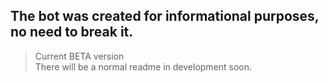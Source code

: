 ## The bot was created for informational purposes, no need to break it.  
> Current BETA version  
> There will be a normal readme in development soon.
